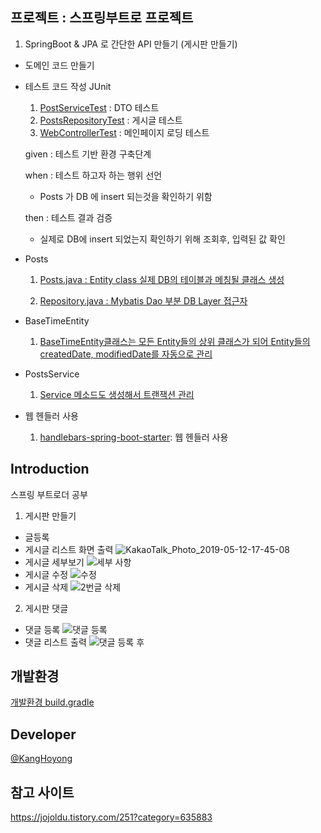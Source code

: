 ## 프로젝트 : 스프링부트로 프로젝트
1. SpringBoot & JPA 로 간단한 API 만들기 (게시판 만들기)
  - 도메인 코드 만들기 
  - 테스트 코드 작성 JUnit
  
     1. [PostServiceTest](https://github.com/KangHoyong/Spring-webservice/blob/master/web%20/src/test/java/com/example/web/PostsServiceTest.java#L33) : DTO 테스트 
     2. [PostsRepositoryTest](https://github.com/KangHoyong/Spring-webservice/blob/master/web%20/src/test/java/com/example/web/PostsRepositoryTest.java#L28) : 게시글 테스트 
     3. [WebControllerTest](https://github.com/KangHoyong/Spring-webservice/blob/master/web%20/src/test/java/com/example/web/WeControllerTest.java#L21) : 메인페이지 로딩 테스트 
     
     given : 테스트 기반 환경 구축단계 
      
     when : 테스트 하고자 하는 행위 선언
       
       - Posts 가 DB 에 insert 되는것을 확인하기 위함  
      
     then : 테스트 결과 검증 
        
       - 실제로 DB에 insert 되었는지 확인하기 위해 조회후, 입력된 값 확인 
        
  - Posts
    1. [Posts.java : Entity class 실제 DB의 테이블과 메칭될 클래스 생성](https://github.com/KangHoyong/Spring-JPA/blob/master/web_/src/main/java/com/example/web/posts/Posts.java#L24) 

    2. [Repository.java : Mybatis Dao 부분 DB Layer 접근자](https://github.com/KangHoyong/Spring-JPA/blob/master/web_/src/main/java/com/example/web/posts/PostsRepository.java#L10)

  - BaseTimeEntity
    1. [BaseTimeEntity클래스는 모든 Entity들의 상위 클래스가 되어 Entity들의 createdDate, modifiedDate를 자동으로 관리](https://github.com/KangHoyong/Spring-JPA/blob/master/web_/src/main/java/com/example/web/BaseTimeEntity.java) 

  - PostsService 
    1. [Service 메소드도 생성해서 트랜잭션 관리](https://github.com/KangHoyong/Spring-JPA/blob/master/web_/src/main/java/com/example/web/service/PostsService.java#L23)
     
  - 웹 헨들러 사용 
    1. [handlebars-spring-boot-starter](https://github.com/allegro/handlebars-spring-boot-starter): 웹 헨들러 사용 
  
 
## Introduction
스프링 부트로더 공부 
1. 게시판 만들기 
 * 글등록 
 * 게시글 리스트 화면 출력 ![KakaoTalk_Photo_2019-05-12-17-45-08](https://user-images.githubusercontent.com/9815703/57579885-ba145580-74dd-11e9-9caf-0443951eec3a.png)
 * 게시글 세부보기 ![세부 사항](https://user-images.githubusercontent.com/9815703/58248224-8ddabd80-7d96-11e9-946a-793da315e65b.PNG)
 * 게시글 수정 ![수정](https://user-images.githubusercontent.com/9815703/58248261-a4811480-7d96-11e9-8aec-b996fb335262.PNG)
 * 게시글 삭제 ![2번글 삭제](https://user-images.githubusercontent.com/9815703/58248290-afd44000-7d96-11e9-8d1f-7fbbad24e6b3.PNG)
 
2. 게시판 댓글 
 * 댓글 등록 ![댓글 등록](https://user-images.githubusercontent.com/9815703/58248304-ba8ed500-7d96-11e9-9517-6820913028ad.PNG)
 * 댓글 리스트 출력 ![댓글 등록 후](https://user-images.githubusercontent.com/9815703/58248320-c4183d00-7d96-11e9-89b6-621f40390810.PNG)
 
## 개발환경 
[개발환경 build.gradle](https://github.com/KangHoyong/Spring-JPA/blob/master/web_/build.gradle)

## Developer
[@KangHoyong](https://github.com/KangHoyong)

## 참고 사이트 
https://jojoldu.tistory.com/251?category=635883
